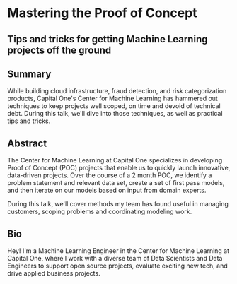 # Mastering the Proof of Concept
## Tips and tricks for getting Machine Learning projects off the ground

## Summary
While building cloud infrastructure, fraud detection, and risk categorization products, Capital One's Center for Machine Learning has hammered out techniques to keep projects well scoped, on time and devoid of technical debt. During this talk, we'll dive into those techniques, as well as practical tips and tricks.

## Abstract

The Center for Machine Learning at Capital One specializes in developing Proof of Concept (POC) projects that enable us to quickly launch innovative, data-driven projects. Over the course of a 2 month POC, we identify a problem statement and relevant data set, create a set of first pass models, and then iterate on our models based on input from domain experts.

During this talk, we'll cover methods my team has found useful in managing customers, scoping problems and coordinating modeling work.


## Bio
Hey! I'm a Machine Learning Engineer in the Center for Machine Learning at Capital One, where I work with a diverse team of Data Scientists and Data Engineers to support open source projects, evaluate exciting new tech, and drive applied business 
projects.
